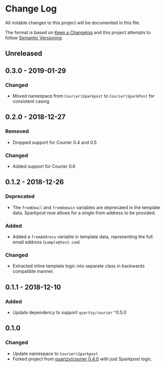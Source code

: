 # Change Log

All notable changes to this project will be documented in this file.

The format is based on [Keep a Changelog](http://keepachangelog.com/en/1.0.0/)
and this project attempts to follow [Semantic Versioning](http://semver.org/spec/v2.0.0.html).

## Unreleased

## 0.3.0 - 2019-01-29

### Changed

* Moved namespace from `Courier\Sparkpost` to `Courier\SparkPost` for consistent casing

## 0.2.0 - 2018-12-27

### Removed

* Dropped support for Courier 0.4 and 0.5

### Changed

* Added support for Courier 0.6

## 0.1.2 - 2018-12-26

### Deprecated

* The `fromEmail` and `fromDomain` variables are deprecated in the template data. Sparkpost now allows for a single
from address to be provided.

### Added

* Added a `fromAddress` variable in template data, representing the full email address (`sample@test.com`)

### Changed

* Extracted inline template logic into separate class in backwards compatible manner.

## 0.1.1 - 2018-12-10

### Added

* Update dependency to support `quartzy/courier` ^0.5.0

## 0.1.0

### Changed

* Update namespace to `Courier\Sparkpost`
* Forked project from [quartzy/courier 0.4.0](https://github.com/quartzy/courier) with just Sparkpost logic.
